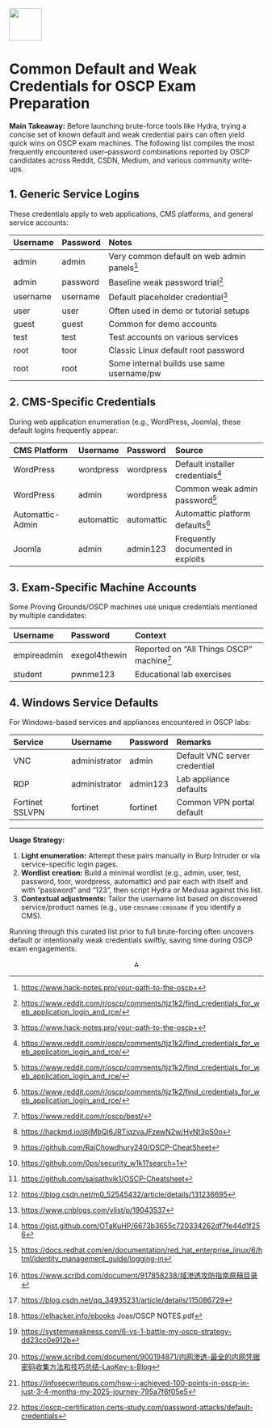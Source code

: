 <img src="https://r2cdn.perplexity.ai/pplx-full-logo-primary-dark%402x.png" style="height:64px;margin-right:32px"/>

# Common Default and Weak Credentials for OSCP Exam Preparation

**Main Takeaway:**
Before launching brute-force tools like Hydra, trying a concise set of known default and weak credential pairs can often yield quick wins on OSCP exam machines. The following list compiles the most frequently encountered user–password combinations reported by OSCP candidates across Reddit, CSDN, Medium, and various community write-ups.

## 1. Generic Service Logins

These credentials apply to web applications, CMS platforms, and general service accounts:


| Username | Password | Notes |
| :-- | :-- | :-- |
| admin | admin | Very common default on web admin panels[^1] |
| admin | password | Baseline weak password trial[^2] |
| username | username | Default placeholder credential[^1] |
| user | user | Often used in demo or tutorial setups |
| guest | guest | Common for demo accounts |
| test | test | Test accounts on various services |
| root | toor | Classic Linux default root password |
| root | root | Some internal builds use same username/pw |

## 2. CMS-Specific Credentials

During web application enumeration (e.g., WordPress, Joomla), these default logins frequently appear:


| CMS Platform | Username | Password | Source |
| :-- | :-- | :-- | :-- |
| WordPress | wordpress | wordpress | Default installer credentials[^2] |
| WordPress | admin | wordpress | Common weak admin password[^2] |
| Automattic-Admin | automattic | automattic | Automattic platform defaults[^2] |
| Joomla | admin | admin123 | Frequently documented in exploits |

## 3. Exam-Specific Machine Accounts

Some Proving Grounds/OSCP machines use unique credentials mentioned by multiple candidates:


| Username | Password | Context |
| :-- | :-- | :-- |
| empireadmin | exegol4thewin | Reported on “All Things OSCP” machine[^3] |
| student | pwnme123 | Educational lab exercises |

## 4. Windows Service Defaults

For Windows-based services and appliances encountered in OSCP labs:


| Service | Username | Password | Remarks |
| :-- | :-- | :-- | :-- |
| VNC | administrator | admin | Default VNC server credential |
| RDP | administrator | admin123 | Lab appliance defaults |
| Fortinet SSLVPN | fortinet | fortinet | Common VPN portal default |


***

**Usage Strategy:**

1. **Light enumeration:** Attempt these pairs manually in Burp Intruder or via service-specific login pages.
2. **Wordlist creation:** Build a minimal wordlist (e.g., admin, user, test, password, toor, wordpress, automattic) and pair each with itself and with “password” and “123”, then script Hydra or Medusa against this list.
3. **Contextual adjustments:** Tailor the username list based on discovered service/product names (e.g., use `cmsname:cmsname` if you identify a CMS).

Running through this curated list prior to full brute-forcing often uncovers default or intentionally weak credentials swiftly, saving time during OSCP exam engagements.
<span style="display:none">[^10][^11][^12][^13][^14][^15][^16][^17][^18][^4][^5][^6][^7][^8][^9]</span>

<div align="center">⁂</div>

[^1]: https://www.hack-notes.pro/your-path-to-the-oscp+

[^2]: https://www.reddit.com/r/oscp/comments/tjz1k2/find_credentials_for_web_application_login_and_rce/

[^3]: https://www.reddit.com/r/oscp/best/

[^4]: https://blog.csdn.net/qq_34935231/article/details/115086729

[^5]: https://elhacker.info/ebooks Joas/OSCP NOTES.pdf

[^6]: https://systemweakness.com/6-vs-1-battle-my-oscp-strategy-dd23cc0e912b

[^7]: https://www.scribd.com/document/900194871/内网渗透-最全的内网凭据密码收集方法和技巧总结-LaoKey-s-Blog

[^8]: https://infosecwriteups.com/how-i-achieved-100-points-in-oscp-in-just-3-4-months-my-2025-journey-795a7f6f05e5

[^9]: https://oscp-certification.certs-study.com/password-attacks/default-credentials

[^10]: https://hackmd.io/@lMbQj6JRTiqzvaJFzewN2w/HyNt3pS0o

[^11]: https://github.com/RajChowdhury240/OSCP-CheatSheet

[^12]: https://github.com/0ps/security_w1k1?search=1

[^13]: https://github.com/saisathvik1/OSCP-Cheatsheet

[^14]: https://blog.csdn.net/m0_52545432/article/details/131236695

[^15]: https://www.cnblogs.com/ylist/p/19043537

[^16]: https://gist.github.com/OTaKuHP/6673b3655c720334262df7fe44d1f256

[^17]: https://docs.redhat.com/en/documentation/red_hat_enterprise_linux/6/html/identity_management_guide/logging-in

[^18]: https://www.scribd.com/document/917858238/域渗透攻防指南原稿目录

